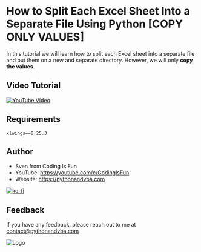 # How to Split Each Excel Sheet Into a Separate File Using Python [COPY ONLY VALUES]

In this tutorial we will learn how to split each Excel sheet into a separate file and put them on a new and separate directory. However, we will only **copy the values**.

## Video Tutorial

[![YouTube Video](https://img.youtube.com/vi/XXX/0.jpg)](https://youtu.be/XXX)

## Requirements
```
xlwings==0.25.3
```

## Author

- Sven from Coding Is Fun
- YouTube: https://youtube.com/c/CodingIsFun
- Website: https://pythonandvba.com

[![ko-fi](https://ko-fi.com/img/githubbutton_sm.svg)](https://ko-fi.com/X7X47Q0EG)

## Feedback

If you have any feedback, please reach out to me at contact@pythonandvba.com


![Logo](https://content.screencast.com/users/jubbel3/folders/Snagit/media/c42ea34b-4057-4754-96b0-e8e05c866afb/08.18.2021-19.56.png)

